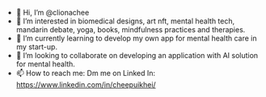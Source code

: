 - 👋 Hi, I’m @clionachee
- 👀 I’m interested in biomedical designs, art nft, mental health tech, mandarin debate, yoga, books, mindfulness practices and therapies.
- 🌱 I’m currently learning to develop my own app for mental health care in my start-up.
- 💞️ I’m looking to collaborate on developing an application with AI solution for mental health.
- 📫 How to reach me: Dm me on Linked In: https://www.linkedin.com/in/cheepuikhei/

<!---
clionachee/clionachee is a ✨ special ✨ repository because its `README.md` (this file) appears on your GitHub profile.
You can click the Preview link to take a look at your changes.
--->
